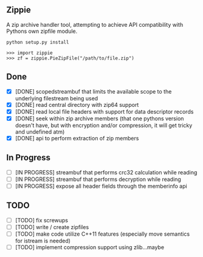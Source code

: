 ## Zippie

A zip archive handler tool, attempting to achieve API compatibility with Pythons own zipfile module.

    python setup.py install

    >>> import zippie
    >>> zf = zippie.PieZipFile("/path/to/file.zip")

## Done
 - [X] [DONE] scopedstreambuf that limits the available scope to the underlying filestream being used
 - [X] [DONE] read central directory with zip64 support
 - [X] [DONE] read local file headers with support for data descriptor records
 - [X] [DONE] seek within zip archive members (that one pythons version doesn't have, but with encryption and/or compression, it will get tricky and undefined atm)
 - [X] [DONE] api to perform extraction of zip members

## In Progress
 - [ ] [IN PROGRESS] streambuf that performs crc32 calculation while reading
 - [ ] [IN PROGRESS] streambuf that performs decryption while reading
 - [ ] [IN PROGRESS] expose all header fields through the memberinfo api

## TODO
 - [ ] [TODO] fix screwups
 - [ ] [TODO] write / create zipfiles
 - [ ] [TODO] make code utilize C++11 features (especially move semantics for istream is needed)
 - [ ] [TODO] implement compression support using zlib...maybe
